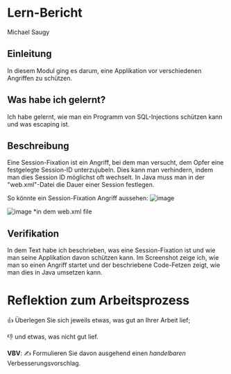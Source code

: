 # Lern-Bericht
Michael Saugy

## Einleitung

In diesem Modul ging es darum, eine Applikation vor verschiedenen Angriffen zu schützen.

## Was habe ich gelernt?

Ich habe gelernt, wie man ein Programm von SQL-Injections schützen kann und was escaping ist.

## Beschreibung

Eine Session-Fixation ist ein Angriff, bei dem man versucht, dem Opfer eine festgelegte Session-ID unterzujubeln. Dies kann man verhindern, indem man dies Session ID möglichst oft wechselt. In Java muss man in der "web.xml"-Datei die Dauer einer Session festlegen.


So könnte ein Session-Fixation Angriff aussehen:
![image](https://user-images.githubusercontent.com/69577552/207852766-344957bd-2ae8-40ef-a73d-2583539679f0.png)


![image](https://user-images.githubusercontent.com/69577552/207853261-04f5a4ac-6762-4bad-8fd1-3faf57d9bd9c.png)
*in dem web.xml file

## Verifikation

In dem Text habe ich beschrieben, was eine Session-Fixation ist und wie man seine Applikation davon schützen kann. Im Screenshot zeige ich, wie man so einen Angriff startet und der beschriebene Code-Fetzen zeigt, wie man dies in Java umsetzen kann. 

# Reflektion zum Arbeitsprozess

👍 Überlegen Sie sich jeweils etwas, was gut an Ihrer Arbeit lief; 

👎 und etwas, was nicht gut lief.

**VBV**: ✍️ Formulieren Sie davon ausgehend einen *handelbaren* Verbesserungsvorschlag.
